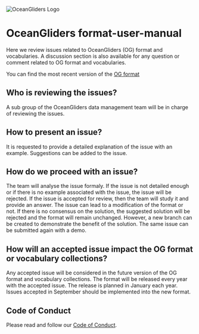 ![ OceanGliders Logo](logo-ocean-gliders.png "OceanGliders Logo")

# OceanGliders format-user-manual
Here we review issues related to OceanGliders (OG) format and vocabularies.
A discussion section is also available for any question or comment related to OG format and vocabularies.

You can find the most recent version of the [OG format](https://github.com/OceanGlidersCommunity/OG-format-user-manual/blob/main/OG_Format.adoc)

## Who is reviewing the issues?
A sub group of the OceanGliders data management team will be in charge of reviewing the issues.

## How to present an issue?
It is requested to provide a detailed explanation of the issue with an example. Suggestions can be added to the issue.

## How do we proceed with an issue?
The team will analyse the issue formaly. If the issue is not detailed enough or if there is no example associated with the issue, the issue will be rejected.
If the issue is accepted for review, then the team will study it and provide an answer. The issue can lead to a modification of the format or not. 
If there is no consensus on the solution, the suggested solution will be rejected and the format will remain unchanged. However, a new branch can be created to demonstrate the benefit of the solution. The same issue can be submitted again with a demo.

## How will an accepted issue impact the OG format or vocabulary collections?
Any accepted issue will be considered in the future version of the OG format and vocabulary collections.
The format will be released every year with the accepted issue.
The release is planned in January each year. Issues accepted in September should be implemented into the new format.

## Code of Conduct
Please read and follow our [Code of Conduct](https://github.com/OceanGlidersCommunity/OceanGliders/blob/main/CODE_OF_CONDUCT.md).
